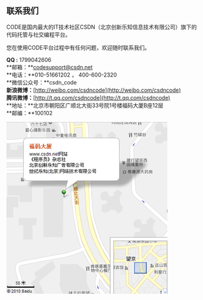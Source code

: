 ## 联系我们

CODE是国内最大的IT技术社区CSDN（北京创新乐知信息技术有限公司）旗下的代码托管与社交编程平台。  

您在使用CODE平台过程中有任何问题，欢迎随时联系我们。

**QQ :** 1799042606  
**邮箱：**codesupport@csdn.net  
**电话：**010-51661202 ， 400-600-2320  
**微信公众号：**csdn_code  
**新浪微博：**[http://weibo.com/csdncode](http://weibo.com/csdncode)  
**腾讯微博：**[http://t.qq.com/csdncode](http://t.qq.com/csdncode)  
**地址：**北京市朝阳区广顺北大街33号院1号楼福码大厦B座12层  
**邮编：**100102



![alt 地理位置图](/images/map.gif "地理位置图")